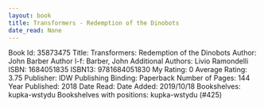 ```yaml
---
layout: book
title: Transformers - Redemption of the Dinobots
date_read: None
---
```


Book Id: 35873475
Title: Transformers: Redemption of the Dinobots
Author: John Barber
Author l-f: Barber, John
Additional Authors: Livio Ramondelli
ISBN: 1684051835
ISBN13: 9781684051830
My Rating: 0
Average Rating: 3.75
Publisher: IDW Publishing
Binding: Paperback
Number of Pages: 144
Year Published: 2018
Date Read: 
Date Added: 2019/10/18
Bookshelves: kupka-wstydu
Bookshelves with positions: kupka-wstydu (#425)


